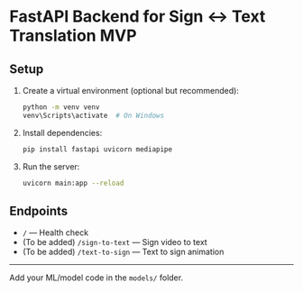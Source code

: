 # FastAPI Backend for Sign ↔ Text Translation MVP

## Setup
1. Create a virtual environment (optional but recommended):
   ```sh
   python -m venv venv
   venv\Scripts\activate  # On Windows
   ```
2. Install dependencies:
   ```sh
   pip install fastapi uvicorn mediapipe
   ```
3. Run the server:
   ```sh
   uvicorn main:app --reload
   ```

## Endpoints
- `/` — Health check
- (To be added) `/sign-to-text` — Sign video to text
- (To be added) `/text-to-sign` — Text to sign animation

---
Add your ML/model code in the `models/` folder.
